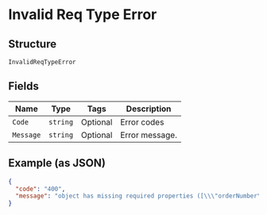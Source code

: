
# Invalid Req Type Error

## Structure

`InvalidReqTypeError`

## Fields

| Name | Type | Tags | Description |
|  --- | --- | --- | --- |
| `Code` | `string` | Optional | Error codes |
| `Message` | `string` | Optional | Error message. |

## Example (as JSON)

```json
{
  "code": "400",
  "message": "object has missing required properties ([\\\"orderNumber\\\"])"
}
```


